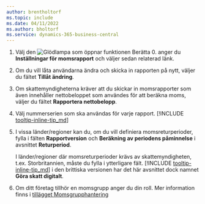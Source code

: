 ```yaml
---
author: brentholtorf
ms.topic: include
ms.date: 04/11/2022
ms.author: bholtorf
ms.service: dynamics-365-business-central
---
```

1. Välj den ![Glödlampa som öppnar funktionen Berätta 0.](../media/ui-search/search_small.png "Berätta för mig vad du vill göra") anger du **Inställningar för momsrapport** och väljer sedan relaterad länk.  
2. Om du vill låta användarna ändra och skicka in rapporten på nytt, väljer du fältet **Tillåt ändring**.  
3. Om skattemyndigheterna kräver att du skickar in momsrapporter som även innehåller nettobeloppet som användes för att beräkna moms, väljer du fältet **Rapportera nettobelopp**.  
4. Välj nummerserien som ska användas för varje rapport. [!INCLUDE [tooltip-inline-tip_md](tooltip-inline-tip_md.md)]  
5. I vissa länder/regioner kan du, om du vill definiera momsreturperioder, fylla i fälten **Rapportversion** och **Beräkning av periodens påminnelse** i avsnittet **Returperiod**.  

    I länder/regioner där momsreturperioder krävs av skattemyndigheten, t.ex. Storbritannien, måste du fylla i ytterligare fält. [!INCLUDE [tooltip-inline-tip_md](tooltip-inline-tip_md.md)]  i den brittiska versionen har det här avsnittet dock namnet **Göra skatt digitalt**.
6. Om ditt företag tillhör en momsgrupp anger du din roll. Mer information finns i [tillägget Momsgrupphantering](../ui-extensions-vat-group.md)  
